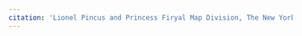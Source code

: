 ```yaml
---
citation: 'Lionel Pincus and Princess Firyal Map Division, The New York Public Library. "Atlas of Staten Island, Richmond County, New York, from official records and surveys; compiled and drawn by F. W. Beers" The New York Public Library Digital Collections. 1874. Cropped https://digitalcollections.nypl.org/items/510d47e2-0b93-a3d9-e040-e00a18064a99'
---
```

